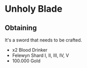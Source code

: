 # Unholy Blade

## Obtaining
It's a sword that needs to be crafted.
* x2 Blood Drinker
* Felewyn Shard I, II, III, IV, V
* 100.000 Gold